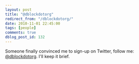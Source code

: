 ```yaml
---
layout: post
title: "@dblockdotorg"
redirect_from: "/dblockdotorg/"
date: 2010-11-01 22:45:00
tags: [people]
comments: true
dblog_post_id: 132
---
```

Someone finally convinced me to sign-up on Twitter, follow me:  [@dblockdotorg](http://twitter.com/dblockdotorg). I'll keep it brief.

